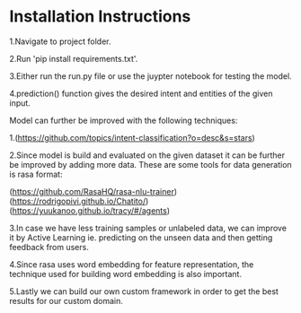 # Installation Instructions

1.Navigate to project folder.  

2.Run 'pip install requirements.txt'.  

3.Either run the run.py file or use the juypter notebook for testing the model.    
  
4.prediction() function gives the desired intent and entities of the given input.   

Model can further be improved with the following techniques:  

1.(https://github.com/topics/intent-classification?o=desc&s=stars)  

2.Since model is build and evaluated on the given dataset it can be further be improved by adding more data. These are some tools for data generation is rasa format:

(https://github.com/RasaHQ/rasa-nlu-trainer)  
(https://rodrigopivi.github.io/Chatito/)  
(https://yuukanoo.github.io/tracy/#/agents)  

3.In case we have less training samples or unlabeled data, we can improve it by Active Learning ie. predicting on the unseen data and then getting feedback from users.  

4.Since rasa uses word embedding for feature representation, the technique used for building word embedding is also important.  

5.Lastly we can build our own custom framework in order to get the best results for our custom domain.  

